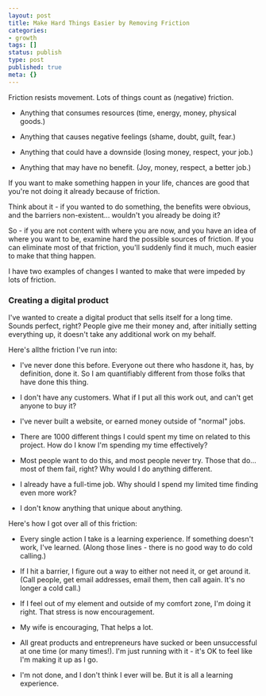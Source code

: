 ```yaml
---
layout: post
title: Make Hard Things Easier by Removing Friction
categories:
- growth
tags: []
status: publish
type: post
published: true
meta: {}
---
```




Friction resists movement.
Lots of things count as (negative) friction.


* Anything that consumes resources (time, energy, money, physical goods.)


* Anything that causes negative feelings (shame, doubt, guilt, fear.)


* Anything that could have a downside (losing money, respect, your job.)


* Anything that may have no benefit. (Joy, money, respect, a better job.)


If you want to make something happen in your life, chances are good that you're not doing it already because of friction.



Think about it - if you wanted to do something, the benefits were obvious, and the barriers non-existent... wouldn't you already be doing it?



So - if you are not content with where you are now, and you have an idea of where you want to be, examine hard the possible sources of friction. If you can eliminate most of that friction, you'll suddenly find it much, much easier to make that thing happen.



I have two examples of changes I wanted to make that were impeded by 
lots of friction.


### Creating a digital product



I've wanted to create a digital product that sells itself for a long time. Sounds perfect, right? People give me their money and, after initially setting everything up, it doesn't take any additional work on my behalf.



Here's 
allthe friction I've run into:


* I've never done this before. Everyone out there who 
hasdone it, has, by definition, done it. So I am quantifiably different from those folks that have done this thing.


* I don't have any customers. What if I put all this work out, and can't get anyone to buy it?


* I've never built a website, or earned money outside of "normal" jobs.


* There are 1000 different things I could spent my time on related to this project. How do I know I'm spending my time effectively?


* Most people want to do this, and most people never try. Those that do... most of them fail, right? Why would I do anything different.


* I already have a full-time job. Why should I spend my limited time finding even 
more work?


* I don't know anything that unique about anything.


Here's how I got over all of this friction:


* Every single action I take is a learning experience. If something doesn't work, I've learned. (Along those lines - there is no good way to do cold calling.)


* If I hit a barrier, I figure out a way to either not need it, or get around it. (Call people, get email addresses, email them, 
then call again. It's no longer a cold call.)


* If I feel out of my element and outside of my comfort zone, I'm doing it right. That stress is now encouragement.


* My wife is encouraging, That helps a lot.


* All great products and entrepreneurs have sucked or been unsuccessful at one time (or many times!). I'm just running with it - it's OK to feel like I'm making it up as I go.


* I'm not done, and I don't think I ever will be. But it is all a learning experience.
